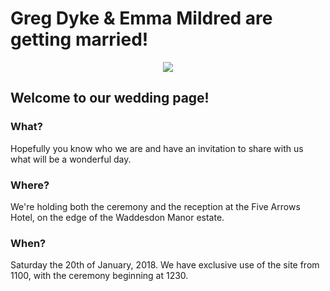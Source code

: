# Greg Dyke & Emma Mildred are getting married!

<div style="text-align:center"><img src ="https://gadyke.github.io/images/helmets.jpeg" /></div>

## Welcome to our wedding page!

### What?
Hopefully you know who we are and have an invitation to share with us what will be a wonderful day.

### Where?
We're holding both the ceremony and the reception at the Five Arrows Hotel, on the edge of the Waddesdon Manor estate.

### When?
Saturday the 20th of January, 2018. We have exclusive use of the site from 1100, with the ceremony beginning at 1230.
